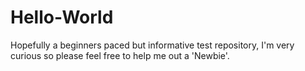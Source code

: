 # Hello-World
Hopefully a beginners paced but informative test repository, I'm very curious so please feel free to help me out a 'Newbie'.

